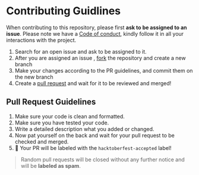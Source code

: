 # Contributing Guidlines

When contributing to this repository, please first **ask to be assigned to an issue**.
Please note we have a [Code of conduct](https://github.com/Sanket1308/Simple-Calculator/blob/main/CODE_OF_CONDUCT.md), kindly follow it in all your interactions with the project.

1. Search for an open issue and ask to be assigned to it.
2. After you are assigned an  issue , [fork](https://docs.github.com/en/get-started/quickstart/fork-a-repo) the repository and create a new branch
3. Make your changes according to the PR guidelines, and commit them on the new branch
4. Create a [pull request](https://docs.github.com/en/pull-requests/collaborating-with-pull-requests/proposing-changes-to-your-work-with-pull-requests/creating-a-pull-request) and wait for it to be reviewed and merged!

## Pull Request Guidelines

1. Make sure your code is clean and formatted.
2. Make sure you have tested your code.
3. Write a detailed description what you added or changed.
4. Now pat yourself on the back and wait for your pull request to be checked and merged.
5. :tada: Your PR will be labeled with the `hacktoberfest-accepted` label!

> Random pull requests will be closed without any further notice and will be **labeled as spam**.
